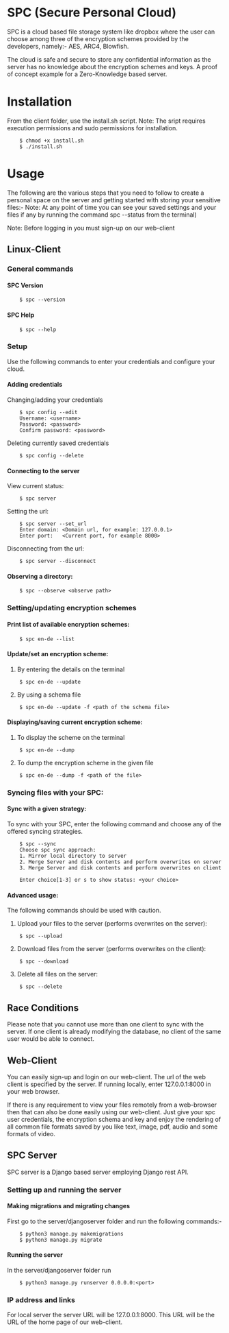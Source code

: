 # SPC (Secure Personal Cloud)
SPC is a cloud based file storage system like dropbox where the user can choose among three of the encryption schemes provided by the developers, namely:- AES, ARC4, Blowfish.

The cloud is safe and secure to store any confidential information as the server has no knowledge about the encryption schemes and keys. A proof of concept example for a Zero-Knowledge based server.

# Installation
From the client folder, use the install.sh script.
Note: The sript requires execution permissions and sudo permissions for installation.

```
    $ chmod +x install.sh
    $ ./install.sh
```

# Usage 
The following are the various steps that you need to follow to create a personal space on the server and getting started with storing your sensitive files:-
Note: At any point of time you can see your saved settings and your files if any by running the command spc --status from the terminal)

Note: Before logging in you must sign-up on our web-client

## Linux-Client
 
### General commands

#### SPC Version
```
    $ spc --version
```
#### SPC Help
```
    $ spc --help
```
### Setup

Use the following commands to enter your credentials and configure your cloud.   
    
#### Adding credentials

Changing/adding your credentials 
```
    $ spc config --edit
    Username: <username>
    Password: <password>
    Confirm password: <password>
```
Deleting currently saved credentials
``` 
    $ spc config --delete
```
#### Connecting to the server

View current status:

```
    $ spc server
```

Setting the url:
```
    $ spc server --set_url
    Enter domain: <Domain url, for example: 127.0.0.1>
    Enter port:   <Current port, for example 8000>
```
Disconnecting from the url:
```
    $ spc server --disconnect
```
#### Observing a directory:
```    
    $ spc --observe <observe path>
```
### Setting/updating encryption schemes

#### Print list of available encryption schemes:
```
    $ spc en-de --list
```
#### Update/set an encryption scheme:

1. By entering the details on the terminal
```
    $ spc en-de --update
```
2. By using a schema file
```
    $ spc en-de --update -f <path of the schema file>
```
#### Displaying/saving current encryption scheme:

1. To display the scheme on the terminal
```
    $ spc en-de --dump
```
2. To dump the encryption scheme in the given file
```
    $ spc en-de --dump -f <path of the file>
```
### Syncing files with your SPC:

#### Sync with a given strategy:

To sync with your SPC, enter the following command and choose any of the offered syncing strategies.
```
    $ spc --sync 
    Choose spc sync approach:
    1. Mirror local directory to server
    2. Merge Server and disk contents and perform overwrites on server
    3. Merge Server and disk contents and perform overwrites on client

    Enter choice[1-3] or s to show status: <your choice>
```
#### Advanced usage:

The following commands should be used with caution. 

1. Upload your files to the server (performs overwrites on the server):
```
    $ spc --upload
```
2. Download files from the server (performs overwrites on the client):
```
    $ spc --download
```
3. Delete all files on the server:
```
    $ spc --delete
```
## Race Conditions
Please note that you cannot use more than one client to sync with the server. If one client is already modifying the database, no client of the  same user would be able to connect.

## Web-Client

You can easily sign-up and login on our web-client. The url of the web client is specified by the server. If running locally, enter 127.0.0.1:8000 in your web browser.

If there is any requirement to view your files remotely from a web-browser then that can also be done easily using our web-client. Just give your spc user credentials, the encryption schema and key and enjoy the rendering of all common file formats saved by you like text, image, pdf, audio and some formats of video.

## SPC Server

SPC server is a Django based server employing Django rest API.

### Setting up and running the server

#### Making migrations and migrating changes

First go to the server/djangoserver folder and run the following commands:-

```
    $ python3 manage.py makemigrations
    $ python3 manage.py migrate
```

#### Running the server

In the server/djangoserver folder run

```
    $ python3 manage.py runserver 0.0.0.0:<port>
```

### IP address and links

For local server the server URL will be 127.0.0.1:8000. 
This URL will be the URL of the home page of our web-client.

<!-- # Disclaimer

Though you completely free to upload any format of file you can possibly think of but not all may be rendered by the web-client. Though we are working upon this issue and will come up with an update soon!=
 -->

